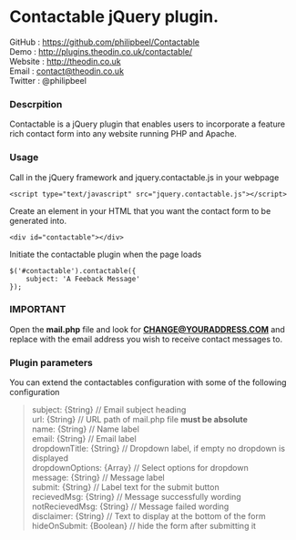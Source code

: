 Contactable jQuery plugin.
========================================================

GitHub  : https://github.com/philipbeel/Contactable<br/>
Demo    : http://plugins.theodin.co.uk/contactable/<br/>
Website : http://theodin.co.uk<br/>
Email   : contact@theodin.co.uk<br/>
Twitter : @philipbeel<br/>

### Descrpition
Contactable is a jQuery plugin that enables users to incorporate a feature rich contact form into any website running PHP and Apache.

### Usage
Call in the jQuery framework and jquery.contactable.js in your webpage

	<script type="text/javascript" src="jquery.contactable.js"></script>

Create an element in your HTML that you want the contact form to be generated into.

	<div id="contactable"></div>

Initiate the contactable plugin when the page loads

	$('#contactable').contactable({
  		subject: 'A Feeback Message'
 	});

### IMPORTANT
Open the **mail.php** file and look for **CHANGE@YOURADDRESS.COM** and replace with the email address you wish to receive contact messages to.

### Plugin parameters
You can extend the contactables configuration with some of the following configuration

>subject: {String}			 // Email subject heading<br/>
>url: {String}	 			 // URL path of mail.php file **must be absolute**<br/>
>name: {String} 		 	 // Name label<br/>
>email: {String} 			 // Email label<br/>
>dropdownTitle: {String}	 // Dropdown label, if empty no dropdown is displayed<br/>
>dropdownOptions: {Array}    // Select options for dropdown<br/>
>message: {String}			 // Message label<br/>
>submit: {String}	 		 // Label text for the submit button<br/>
>recievedMsg: {String} 	 	 // Message successfully wording<br/>
>notRecievedMsg: {String}    // Message failed wording<br/>
>disclaimer: {String} 		 // Text to display at the bottom of the form<br/>
>hideOnSubmit: {Boolean} 	 // hide the form after submitting it<br/>



